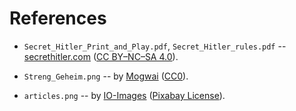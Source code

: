 # References

 - `Secret_Hitler_Print_and_Play.pdf`,
   `Secret_Hitler_rules.pdf` -- 
     [secrethitler.com](https://www.secrethitler.com/)
   ([CC BY–NC–SA 4.0](https://creativecommons.org/licenses/by-nc-sa/4.0/)).

 - `Streng_Geheim.png` -- 
     by [Mogwai](https://www.1001freedownloads.com/free-clipart/streng-geheim-2)
   ([CC0](https://creativecommons.org/publicdomain/zero/1.0/)).
   
 - `articles.png` --
     by [IO-Images](https://pixabay.com/vectors/contract-rights-rule-paragraphs-1481586/)
   ([Pixabay License](https://pixabay.com/service/license/)).
